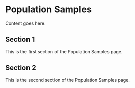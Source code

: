# Population Samples

Content goes here.

## Section 1

This is the first section of the Population Samples page.

## Section 2

This is the second section of the Population Samples page.

